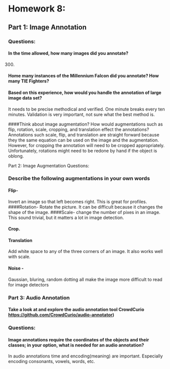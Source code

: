 
# Homework 8:
## Part 1: Image Annotation
### Questions:

#### In the time allowed, how many images did you annotate?
300.
#### Home many instances of the Millennium Falcon did you annotate? How many TIE Fighters?

#### Based on this experience, how would you handle the annotation of large image data set?
It needs to be precise methodical and verified. One minute breaks every ten minutes. Validation is very important, not sure what the best method is.

####Think about image augmentation? How would augmentations such as flip, rotation, scale, cropping, and translation effect the annotations?
Annotations such scale, flip, and translation are straight forward because they the same equation can be used on the image and the augmentation. However, for cropping the annotation will need to be cropped appropriately. Unfortunately, rotations might need to be redone by hand if the object is oblong.  

Part 2: Image Augmentation
Questions:

### Describe the following augmentations in your own words
#### Flip-
Invert an image so that left becomes right. This is great for profiles.
####Rotation-
Rotate the picture. It can be difficult because it changes the shape of the image.
####Scale-
change the number of pixes in an image. This sound trivial, but it matters a lot in image detection.
#### Crop.
#### Translation
Add white space to any of the three corners of an image. It also works well with scale.
#### Noise -
Gaussian, bluring, random dotting all make the image more difficult to read for image detectors


### Part 3: Audio Annotation
#### Take a look at and explore the audio annotation tool CrowdCurio https://github.com/CrowdCurio/audio-annotator)

### Questions:

#### Image annotations require the coordinates of the objects and their classes; in your option, what is needed for an audio annotation?
In audio annotations time and encoding(meaning) are important. Especially encoding consonants, vowels, words, etc.
